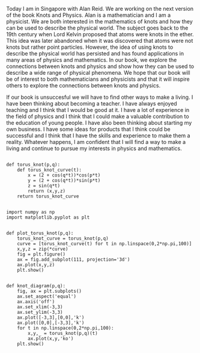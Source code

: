  Today I am in Singapore with Alan Reid. We are working on the next version of the book Knots and Physics. Alan is a mathematician and I am a physicist. We are both interested in the mathematics of knots and how they can be used to describe the physical world. The subject goes back to the 19th century when Lord Kelvin proposed that atoms were knots in the ether. This idea was later abandoned when it was discovered that atoms were not knots but rather point particles. However, the idea of using knots to describe the physical world has persisted and has found applications in many areas of physics and mathematics. In our book, we explore the connections between knots and physics and show how they can be used to describe a wide range of physical phenomena. We hope that our book will be of interest to both mathematicians and physicists and that it will inspire others to explore the connections between knots and physics.

If our book is unsuccesful we will have to find other ways to make a living. I have been thinking about becoming a teacher. I have always enjoyed teaching and I think that I would be good at it. I have a lot of experience in the field of physics and I think that I could make a valuable contribution to the education of young people. I have also been thinking about starting my own business. I have some ideas for products that I think could be successful and I think that I have the skills and experience to make them a reality. Whatever happens, I am confident that I will find a way to make a living and continue to pursue my interests in physics and mathematics. 
```

def torus_knot(p,q):
    def torus_knot_curve(t):
        x = (2 + cos(q*t))*cos(p*t)
        y = (2 + cos(q*t))*sin(p*t)
        z = sin(q*t)
        return (x,y,z)
    return torus_knot_curve


import numpy as np
import matplotlib.pyplot as plt


def plot_torus_knot(p,q):
    torus_knot_curve = torus_knot(p,q)
    curve = [torus_knot_curve(t) for t in np.linspace(0,2*np.pi,100)]
    x,y,z = zip(*curve)
    fig = plt.figure()
    ax = fig.add_subplot(111, projection='3d')
    ax.plot(x,y,z)
    plt.show()


def knot_diagram(p,q):
    fig, ax = plt.subplots()
    ax.set_aspect('equal')
    ax.axis('off')
    ax.set_xlim(-3,3)
    ax.set_ylim(-3,3)
    ax.plot([-3,3],[0,0],'k')
    ax.plot([0,0],[-3,3],'k')
    for t in np.linspace(0,2*np.pi,100):
        x,y,_ = torus_knot(p,q)(t)
        ax.plot(x,y,'ko')
    plt.show()




